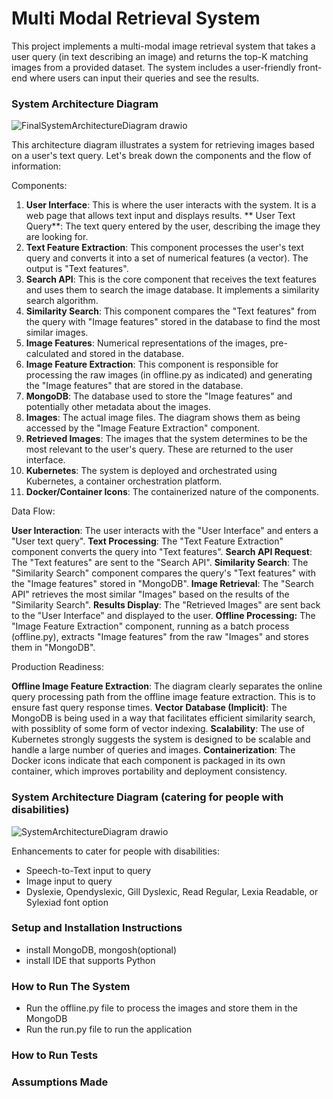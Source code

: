 # Multi Modal Retrieval System

This project implements a multi-modal image retrieval system that takes a user query (in text
describing an image) and returns the top-K matching images from a provided dataset. The
system includes a user-friendly front-end where users can input their queries and see the
results.

### System Architecture Diagram
![FinalSystemArchitectureDiagram drawio](https://github.com/user-attachments/assets/0eedef67-0333-4809-95db-f133edfb82e2)

This architecture diagram illustrates a system for retrieving images based on a user's text query. Let's break down the components and the flow of information:

Components:

1. **User Interface**: This is where the user interacts with the system. It is a web page 
   that allows text input and displays results.
   ** User Text Query**: The text query entered by the user, describing the image they are looking for.
2. **Text Feature Extraction**: This component processes the user's text query and converts it into a 
   set of numerical features (a vector). The output is "Text features".
3. **Search API**: This is the core component that receives the text features and uses them to search 
   the image database. It implements a similarity search algorithm.
4. **Similarity Search**: This component compares the "Text features" from the query with "Image features" 
    stored in the database to find the most similar images.
5. **Image Features**: Numerical representations of the images, pre-calculated and stored in the database. 
6. **Image Feature Extraction**: This component is responsible for processing the raw images (in offline.py as indicated) 
    and generating the "Image features" that are stored in the database.
7. **MongoDB**: The database used to store the "Image features" and potentially other metadata about the images.
8. **Images**: The actual image files. The diagram shows them as being accessed by the "Image Feature Extraction" component.
9. **Retrieved Images**: The images that the system determines to be the most relevant to the user's query. These 
    are returned to the user interface.
10. **Kubernetes**: The system is deployed and orchestrated using Kubernetes, a container orchestration platform. 
11. **Docker/Container Icons**: The containerized nature of the components.

Data Flow:

**User Interaction**: The user interacts with the "User Interface" and enters a "User text query".
**Text Processing**: The "Text Feature Extraction" component converts the query into "Text features".
**Search API Request**: The "Text features" are sent to the "Search API".
**Similarity Search**: The "Similarity Search" component compares the query's "Text features" with the 
    "Image features" stored in "MongoDB".
**Image Retrieval**: The "Search API" retrieves the most similar "Images" based on the results of the "Similarity Search".
**Results Display**: The "Retrieved Images" are sent back to the "User Interface" and displayed to the user.
**Offline Processing:** The "Image Feature Extraction" component, running as a batch process (offline.py), 
    extracts "Image features" from the raw "Images" and stores them in "MongoDB".

Production Readiness:

**Offline Image Feature Extraction**: The diagram clearly separates the online query processing path from the offline image feature extraction. This is to ensure fast query response times.
**Vector Database (Implicit)**: The MongoDB is being used in a way that facilitates efficient similarity search, with possiblity of some form of vector indexing.
**Scalability**: The use of Kubernetes strongly suggests the system is designed to be scalable and handle a large number of queries and images.
**Containerization**: The Docker icons indicate that each component is packaged in its own container, which improves portability and deployment consistency.

### System Architecture Diagram (catering for people with disabilities)
![SystemArchitectureDiagram drawio](https://github.com/user-attachments/assets/26e69090-1921-47d5-9d28-7e2efa6fe919)

Enhancements to cater for people with disabilities:
- Speech-to-Text input to query
- Image input to query
- Dyslexie, Opendyslexic, Gill Dyslexic, Read Regular, Lexia Readable, or Sylexiad font option 

### Setup and Installation Instructions
- install MongoDB, mongosh(optional)
- install IDE that supports Python

### How to Run The System
- Run the offline.py file to process the images and store them in the MongoDB
- Run the run.py file to run the application

### How to Run Tests

### Assumptions Made
